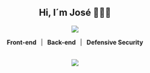 <div align="center">
  <div align="center">
    <h2>Hi, I´m José 👨🏻‍💻</h2>
  </div>
  <p align="center">
    <img src="https://skillicons.dev/icons?i=html,css,js,java,php,linux,bash,kali,vscode,git,github" />
  </p>
  <div style="display: flex; justify-content: center; font-weight: bold; max-width: 360px; margin: 0 auto; gap: 10px; align-items: center;">
    <span>Front-end</span>
    <span style="color: gray;">|</span>
    <span>Back-end</span>
    <span style="color: gray;">|</span>
    <span>Defensive Security</span>
  </div>
  <br>
  <p align="center">
    <img src="https://github-readme-stats.vercel.app/api?username=Joseroman15&show_icons=true" />
  </p>
</div>

<!--
**Joseroman15/Joseroman15** is a ✨ _special_ ✨ repository because its `README.md` (this file) appears on your GitHub profile.

Here are some ideas to get you started:

- 🔭 I’m currently working on ...
- 🌱 I’m currently learning ...
- 👯 I’m looking to collaborate on ...
- 🤔 I’m looking for help with ...
- 💬 Ask me about ...
- 📫 How to reach me: ...
- 😄 Pronouns: ...
- ⚡ Fun fact: ...
-->
